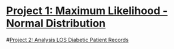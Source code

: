 # [Project 1: Maximum Likelihood - Normal Distribution](https://gustavofernandezlembert.github.io/Maximum-Likelihood/)

#[Project 2: Analysis LOS Diabetic Patient Records](https://gustavofernandezlembert.github.io/Analysis-Diabetic-Patients-Records-/)
